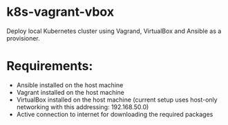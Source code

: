 # k8s-vagrant-vbox
Deploy local Kubernetes cluster using Vagrand, VirtualBox and Ansible as a provisioner.


# Requirements:
  - Ansible installed on the host machine
  - Vagrant installed on the host machine
  - VirtualBox installed on the host machine (current setup uses host-only networking with this addressing: 192.168.50.0)
  - Active connection to internet for downloading the required packages